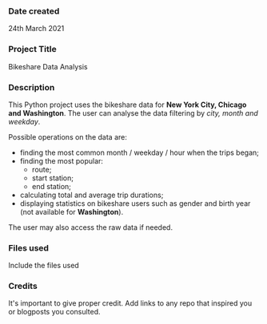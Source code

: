 ### Date created
24th March 2021

### Project Title
Bikeshare Data Analysis

### Description
This Python project uses the bikeshare data for **New York City, Chicago and Washington**. The user can analyse the data filtering by *city, month and weekday*.

Possible operations on the data are:

* finding the most common month / weekday / hour when the trips began;
* finding the most popular:
  * route;
  * start station;
  * end station;
* calculating total and average trip durations;
* displaying statistics on bikeshare users such as gender and birth year (not available for **Washington**).

The user may also access the raw data if needed.

### Files used
Include the files used

### Credits
It's important to give proper credit. Add links to any repo that inspired you or blogposts you consulted.
